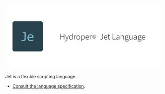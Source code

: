 <p align="center">
  <img src="https://github.com/hydroper-jet/lang/blob/master/assets/banner.png" width="500">
</p>

Jet is a flexible scripting language.

* [Consult the language specification](https://hydroper-jet.github.io/lang/spec/1.0/live).
